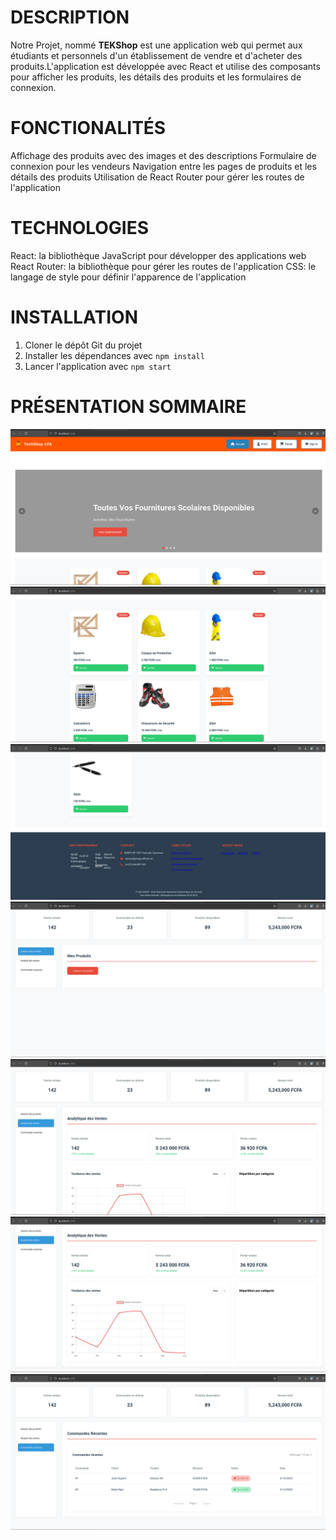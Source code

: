 # DESCRIPTION

Notre Projet, nommé __TEKShop__ est une application web qui permet aux étudiants et personnels d'un établissement de vendre et d'acheter des produits.L'application est développée avec React et utilise des composants pour afficher les produits, les détails des produits et les formulaires de connexion.

# FONCTIONALITÉS

Affichage des produits avec des images et des descriptions
Formulaire de connexion pour les vendeurs
Navigation entre les pages de produits et les détails des produits
Utilisation de React Router pour gérer les routes de l'application

# TECHNOLOGIES

React: la bibliothèque JavaScript pour développer des applications web
React Router: la bibliothèque pour gérer les routes de l'application
CSS: le langage de style pour définir l'apparence de l'application

# INSTALLATION

1. Cloner le dépôt Git du projet
2. Installer les dépendances avec ```npm install```
3. Lancer l'application avec ```npm start```

# PRÉSENTATION SOMMAIRE

![page_d'accueil1](screenshots/image1.png)
![page_d'accueil2](screenshots/image2.png)
![page_d'accueil3](screenshots/image3.png)
![dashboard_Vendeur1](screenshots/image4.png)
![dashboard_Vendeur2](screenshots/image5.png)
![dashboard_Vendeur3](screenshots/image6.png)
![dashboard_Vendeur4](screenshots/image7.png)
